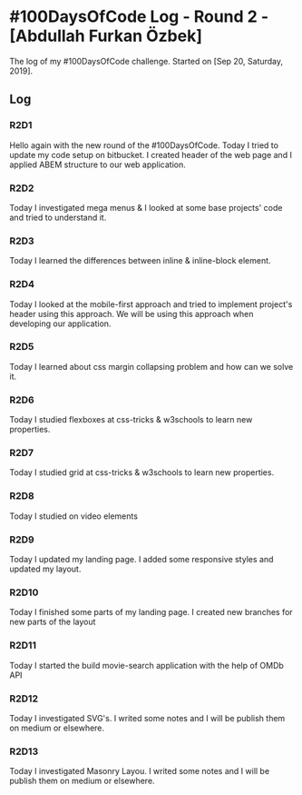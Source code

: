 # #100DaysOfCode Log - Round 2 - [Abdullah Furkan Özbek]

The log of my #100DaysOfCode challenge. Started on [Sep 20, Saturday, 2019].

## Log

### R2D1

Hello again with the new round of the #100DaysOfCode. Today I tried to update my code setup on bitbucket. I created header of the web page and I applied ABEM structure to our web application.

### R2D2

Today I investigated mega menus & I looked at some base projects' code and tried to understand it.

### R2D3

Today I learned the differences between inline & inline-block element.

### R2D4

Today I looked at the mobile-first approach and tried to implement project's header using this approach. We will be using this approach when developing our application.

### R2D5

Today I learned about css margin collapsing problem and how can we solve it.

### R2D6

Today I studied flexboxes at css-tricks & w3schools to learn new properties.

### R2D7

Today I studied grid at css-tricks & w3schools to learn new properties.

### R2D8

Today I studied on video elements

### R2D9

Today I updated my landing page. I added some responsive styles and updated my layout.

### R2D10

Today I finished some parts of my landing page. I created new branches for new parts of the layout

### R2D11

Today I started the build movie-search application with the help of OMDb API

### R2D12

Today I investigated SVG's. I writed some notes and I will be publish them on medium or elsewhere.

### R2D13

Today I investigated Masonry Layou. I writed some notes and I will be publish them on medium or elsewhere.
